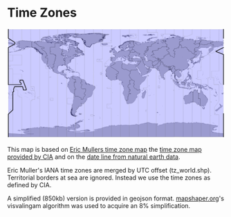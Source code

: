 # Time Zones

![Time zones](./timezones.png)

This map is based on [Eric Mullers time zone map](http://efele.net/maps/tz/world/) the [time zone map provided by CIA](https://www.cia.gov/library/publications/the-world-factbook/graphics/ref_maps/physical/pdf/standard_time_zones_of_the_world.pdf) and on the [date line from natural earth data](http://www.naturalearthdata.com/downloads/110m-physical-vectors/110m-geographic-lines/).

Eric Muller's IANA time zones are merged by UTC offset (tz_world.shp). Territorial borders at sea are ignored. Instead we use the time zones as defined by CIA.

A simplified (850kb) version is provided in geojson format. [mapshaper.org](http://www.mapshaper.org)'s visvalingam algorithm was used to acquire an 8% simplification.
